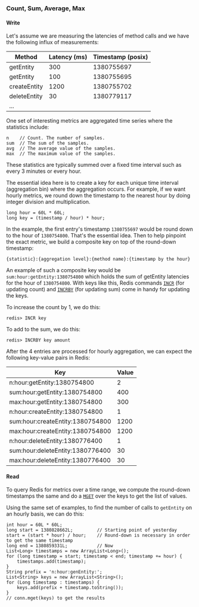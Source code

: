### Count, Sum, Average, Max ###

#### Write ####

Let's assume we are measuring the latencies of method calls and we have the following influx of measurements:

| Method         | Latency (ms)  | Timestamp (posix)   |
| -------------- | ------------- | ------------------- |
| getEntity      | 300           | 1380755697          |
| getEntity      | 100           | 1380755695          |
| createEntity   | 1200          | 1380755702          |
| deleteEntity   | 30            | 1380779117          |
| ...            |               |                     |

One set of interesting metrics are aggregated time series where the statistics include:

    n    // Count. The number of samples.
    sum  // The sum of the samples.
    avg  // The average value of the samples.
    max  // The maximum value of the samples.

These statistics are typically summed over a fixed time interval such as every 3 minutes or every hour.

The essential idea here is to create a key for each unique time interval (aggregation bin) where the aggregation occurs. For example, if we want hourly metrics, we round down the timestamp to the nearest hour by doing integer division and multiplication.

    long hour = 60L * 60L;
    long key = (timestamp / hour) * hour;

In the example, the first entry's timestamp `1380755697` would be round down to the hour of `1380754800`. That's the essential idea. Then to help pinpoint the exact metric, we build a composite key on top of the round-down timestamp:

    {statistic}:{aggregation level}:{method name}:{timestamp by the hour}

An example of such a composite key would be `sum:hour:getEntity:1380754800` which holds the sum of getEntity latencies for the hour of `1380754800`. With keys like this, Redis commands [`INCR`](http://redis.io/commands/incr) (for updating count) and [`INCRBY`](http://redis.io/commands/incrby) (for updating sum) come in handy for updating the keys.

To increase the count by 1, we do this:

    redis> INCR key

To add to the sum, we do this:

    redis> INCRBY key amount

After the 4 entries are processed for hourly aggregation, we can expect the following key-value pairs in Redis:

| Key                              | Value    |
| -------------------------------- | ---------|
| n:hour:getEntity:1380754800      | 2        |
| sum:hour:getEntity:1380754800    | 400      |
| max:hour:getEntity:1380754800    | 300      |
| n:hour:createEntity:1380754800   | 1        |
| sum:hour:createEntity:1380754800 | 1200     |
| max:hour:createEntity:1380754800 | 1200     |
| n:hour:deleteEntity:1380776400   | 1        |
| sum:hour:deleteEntity:1380776400 | 30       |
| max:hour:deleteEntity:1380776400 | 30       |

#### Read ####

To query Redis for metrics over a time range, we compute the round-down timestamps the same and do a [`MGET`](http://redis.io/commands/mget) over the keys to get the list of values.

Using the same set of examples, to find the number of calls to `getEntity` on an hourly basis, we can do this:

    int hour = 60L * 60L;
    long start = 1380828662L;         // Starting point of yesterday
    start = (start * hour) / hour;    // Round-down is necessary in order to get the same timestamp
    long end = 1380859331L;           // Now
    List<Long> timestamps = new ArrayList<Long>();
    for (long timestamp = start; timestamp < end; timestamp += hour) {
        timestamps.add(timestamp);
    }
    String prefix = 'n:hour:genEntity:';
    List<String> keys = new ArrayList<String>();
    for (Long timestamp : timestamps) {
        keys.add(prefix + timestamp.toString());
    }
    // conn.mget(keys) to get the results